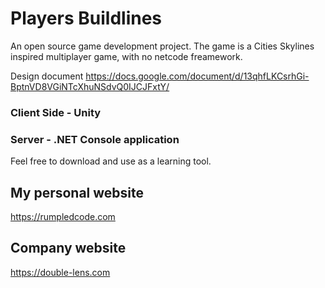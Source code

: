 # Players Buildlines
An open source game development project.
The game is a Cities Skylines inspired multiplayer game, with no netcode freamework. 

Design document
https://docs.google.com/document/d/13qhfLKCsrhGi-BptnVD8VGiNTcXhuNSdvQ0IJCJFxtY/

### Client Side - Unity
### Server - .NET Console application

Feel free to download and use as a learning tool.

## My personal website
https://rumpledcode.com


## Company website
https://double-lens.com
